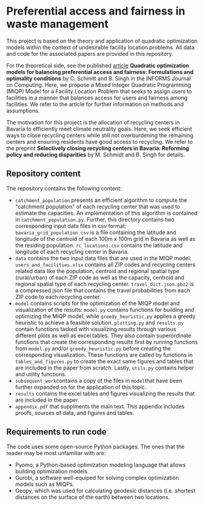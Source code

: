 # Preferential access and fairness in waste management
This project is based on the theory and application of quadratic optimization models within the context of undesirable facility location problems. All data and code for the associated papers are provided in this repository. 

For the theoretical side, see the published [article](https://pubsonline.informs.org/doi/10.1287/ijoc.2022.0308) **Quadratic optimization models for balancing preferential access and fairness: Formulations and optimality conditions** by C. Schmitt and B. Singh in the INFORMS Journal on Computing. Here, we propose a Mixed Integer Quadratic Programming (MIQP) Model for a Facility Location Problem that seeks to assign users to facilities in a manner that balances access for users and fairness among facilities. We refer to the article for further information on methods and assumptions. 

The motivation for this project is the allocation of recycling centers in Bavaria to efficiently meet climate neutrality goals. Here, we seek efficient ways to close recycling centers while still not overburdening the remaining centers and ensuring residents have good access to recycling. We refer to the preprint **Selectively closing recycling centers in Bavaria: Reforming policy and reducing disparities** by M. Schmidt and B. Singh for details.

## Repository content
The repository contains the following content:
- `catchment_population` presents an efficient algorithm to compute the "catchment population" of each recycling center that was used to estimate the capacities. An implementation of this algorithm is contained in `catchment_population.py`. Further, this directory contains two corresponding input data files in csv format: `bavaria_grid_population.csv` is a file containing the latitude and longitude of the centroid of each 100m x 100m grid in Bavaria as well as the residing population. `rc_locations.csv` contains the latitude and longitude of each recycling center in Bavaria.
- `data` contains the two input data files that are used in the MIQP model: `users_and_facilities.xlsx` contains all ZIP codes and recycling centers related data like the population, centroid and regional spatial type (rural/urban) of each ZIP code as well as the capacity, centroid and regional spatial type of each recycling center. `travel_dict.json.pbz2` is a compressed json file that contains the travel probabilities from each ZIP code to each recycling center.  
- `model` contains scripts for the optimization of the MIQP model and visualization of the results: `model.py` contains functions for building and optimizing the MIQP model, while `greedy_heuristic.py` applies a greedy heuristic to achieve a feasible solution. `plotting.py` and `results.py` contain functions tasked with visualizing results through various different plots as well as excel tables. They also contain superordinate functions that create the corresponding results first by running functions from `model.py` and/or `greedy_heuristic.py` before creating the corresponding visualization. These functions are called by functions in `tables_and_figures.py` to create the exact same figures and tables that are included in the paper from scratch. Lastly, `utils.py` contains helper and utility functions.
- `subsequent_work`contains a copy of the files in `model`that have been further expanded on for the application of this topic.
- `results` contains the excel tables and figures visualizing the results that are included in the paper.
- `appendix.pdf` that supplments the main text. This appendix includes proofs, sources of data, and figures and tables. 
## Requirements to run code
The code uses some open-source Python packages. The ones that the reader may be most unfamiliar with are:
- Pyomo, a Python-based optimization modeling language that allows building optimization models.
- Gurobi, a software well-equiped for solving complex optimization models such as MIQPs.
- Geopy, which was used for calculating geodesic distances (i.e. shortest distances on the surface of the earth) between two locations.
